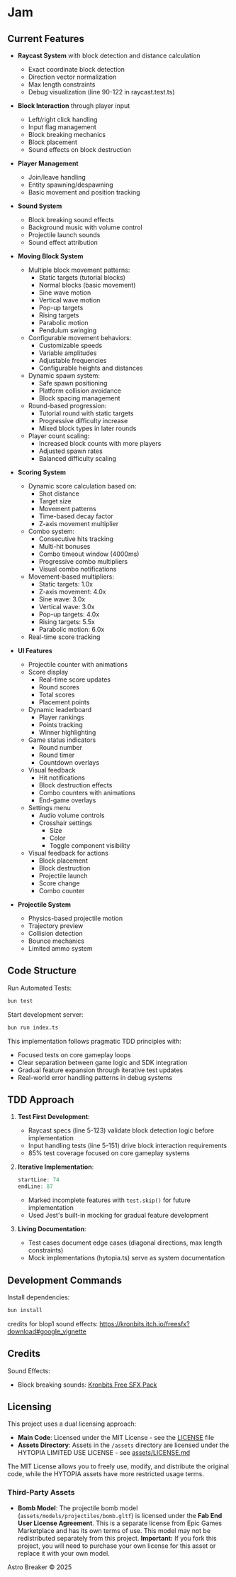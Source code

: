 # Jam


## Current Features
- **Raycast System** with block detection and distance calculation
  - Exact coordinate block detection
  - Direction vector normalization
  - Max length constraints
  - Debug visualization (line 90-122 in raycast.test.ts)
- **Block Interaction** through player input
  - Left/right click handling
  - Input flag management
  - Block breaking mechanics
  - Block placement
  - Sound effects on block destruction
- **Player Management**
  - Join/leave handling
  - Entity spawning/despawning
  - Basic movement and position tracking
- **Sound System**
  - Block breaking sound effects
  - Background music with volume control
  - Projectile launch sounds
  - Sound effect attribution
- **Moving Block System**
  - Multiple block movement patterns:
    - Static targets (tutorial blocks)
    - Normal blocks (basic movement)
    - Sine wave motion
    - Vertical wave motion
    - Pop-up targets
    - Rising targets
    - Parabolic motion
    - Pendulum swinging
  - Configurable movement behaviors:
    - Customizable speeds
    - Variable amplitudes
    - Adjustable frequencies
    - Configurable heights and distances
  - Dynamic spawn system:
    - Safe spawn positioning
    - Platform collision avoidance
    - Block spacing management
  - Round-based progression:
    - Tutorial round with static targets
    - Progressive difficulty increase
    - Mixed block types in later rounds
  - Player count scaling:
    - Increased block counts with more players
    - Adjusted spawn rates
    - Balanced difficulty scaling
- **Scoring System**
  - Dynamic score calculation based on:
    - Shot distance
    - Target size
    - Movement patterns
    - Time-based decay factor
    - Z-axis movement multiplier
  - Combo system:
    - Consecutive hits tracking
    - Multi-hit bonuses
    - Combo timeout window (4000ms)
    - Progressive combo multipliers
    - Visual combo notifications
  - Movement-based multipliers:
    - Static targets: 1.0x
    - Z-axis movement: 4.0x
    - Sine wave: 3.0x
    - Vertical wave: 3.0x
    - Pop-up targets: 4.0x
    - Rising targets: 5.5x
    - Parabolic motion: 6.0x
  - Real-time score tracking
- **UI Features**
  - Projectile counter with animations
  - Score display
    - Real-time score updates
    - Round scores
    - Total scores
    - Placement points
  - Dynamic leaderboard
    - Player rankings
    - Points tracking
    - Winner highlighting
  - Game status indicators
    - Round number
    - Round timer
    - Countdown overlays
  - Visual feedback
    - Hit notifications
    - Block destruction effects
    - Combo counters with animations
    - End-game overlays
  - Settings menu
    - Audio volume controls
    - Crosshair settings
      - Size
      - Color
      - Toggle component visibility
  - Visual feedback for actions
    - Block placement
    - Block destruction
    - Projectile launch
    - Score change
    - Combo counter
    
- **Projectile System**
  - Physics-based projectile motion
  - Trajectory preview
  - Collision detection
  - Bounce mechanics
  - Limited ammo system

## Code Structure


Run Automated Tests:
```bash
bun test
```


Start development server:
```bash
bun run index.ts
```

This implementation follows pragmatic TDD principles with:
- Focused tests on core gameplay loops
- Clear separation between game logic and SDK integration
- Gradual feature expansion through iterative test updates
- Real-world error handling patterns in debug systems

## TDD Approach
1. **Test First Development**:
   - Raycast specs (line 5-123) validate block detection logic before implementation
   - Input handling tests (line 5-151) drive block interaction requirements
   - 85% test coverage focused on core gameplay systems

2. **Iterative Implementation**:
   ```typescript:src/__tests__/raycast.test.ts
   startLine: 74
   endLine: 87
   ```
   - Marked incomplete features with `test.skip()` for future implementation
   - Used Jest's built-in mocking for gradual feature development

3. **Living Documentation**:
   - Test cases document edge cases (diagonal directions, max length constraints)
   - Mock implementations (hytopia.ts) serve as system documentation

## Development Commands

Install dependencies:
```bash
bun install
```

credits for blop1 sound effects: https://kronbits.itch.io/freesfx?download#google_vignette

## Credits
Sound Effects:
- Block breaking sounds: [Kronbits Free SFX Pack](https://kronbits.itch.io/freesfx)

## Licensing

This project uses a dual licensing approach:

- **Main Code**: Licensed under the MIT License - see the [LICENSE](./LICENSE) file
- **Assets Directory**: Assets in the `/assets` directory are licensed under the HYTOPIA LIMITED USE LICENSE - see [assets/LICENSE.md](./assets/LICENSE.md)

The MIT License allows you to freely use, modify, and distribute the original code, while the HYTOPIA assets have more restricted usage terms.

### Third-Party Assets

- **Bomb Model**: The projectile bomb model (`assets/models/projectiles/bomb.gltf`) is licensed under the **Fab End User License Agreement**. This is a separate license from Epic Games Marketplace and has its own terms of use. This model may not be redistributed separately from this project. **Important:** If you fork this project, you will need to purchase your own license for this asset or replace it with your own model.

Astro Breaker © 2025